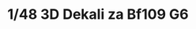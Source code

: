 ---
layout: product
title: "1/48 3D Dekali za Bf109 G6"
price: "1000" 
desc: "Dekal"
img_path: "/assets/img/3DL48014.webp"
brand: "EDUARD"
available: false
special_offer: false
new: false
soon: false
cat: "010000"
subcat: "010400"
subsubcat: "00"
sifra: "3DL48014"
popular: false
spec: false
---